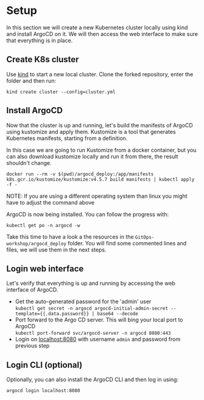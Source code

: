 # Setup

In this section we will create a new Kubernetes cluster locally using kind and install ArgoCD on it.
We will then access the web interface to make sure that everything is in place.

## Create K8s cluster

Use [kind](https://github.com/kubernetes-sigs/kind) to start a new local cluster.
Clone the forked repository, enter the folder and then run:

```
kind create cluster --config=cluster.yml
```

## Install ArgoCD

Now that the cluster is up and running, let's build the manifests of ArgoCD using kustomize and apply them.
Kustomize is a tool that generates Kubernetes manifests, starting from a definition.

In this case we are going to run Kustomize from a docker container, but you can also download kustomize locally and run it from there, the result shouldn't change.

```
docker run --rm -v $(pwd)/argocd_deploy:/app/manifests k8s.gcr.io/kustomize/kustomize:v4.5.7 build manifests | kubectl apply -f -
```

NOTE: If you are using a different operating system than linux you might have to adjust the command above

ArgoCD is now being installed. You can follow the progress with:

```
kubectl get po -n argocd -w
```

Take this time to have a look a the resources in the `GitOps-workshop/argocd_deploy` folder.
You will find some commented lines and files, we will use them in the next steps.

## Login web interface

Let's verify that everything is up and running by accessing the web interface of ArgoCD.

* Get the auto-generated password for the 'admin' user  
  `kubectl get secret -n argocd argocd-initial-admin-secret --template={{.data.password}} | base64 --decode`
* Port forward to the Argo CD server. This will bing your local port to ArgoCD  
  `kubectl port-forward svc/argocd-server -n argocd 8080:443`
* Login on [localhost:8080](http://localhost:8080) with username `admin` and password from previous step

## Login CLI (optional)

Optionally, you can also install the ArgoCD CLI and then log in using:

`argocd login localhost:8080`

